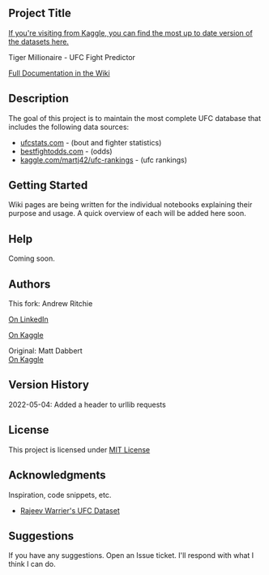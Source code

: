 ## Project Title

[If you're visiting from Kaggle, you can find the most up to date version of the datasets here.](https://github.com/andrewritchie05/tiger-millionaire/tree/master/data/kaggle_data)

Tiger Millionaire - UFC Fight Predictor

[Full Documentation in the Wiki](https://github.com/shortlikeafox/tiger-millionaire/wiki)

## Description

The goal of this project is to maintain the most complete UFC database that includes the following data sources:
* [ufcstats.com](http://ufcstats.com/statistics/events/completed) - (bout and fighter statistics)
* [bestfightodds.com](https://www.bestfightodds.com/) - (odds)
* [kaggle.com/martj42/ufc-rankings](https://www.kaggle.com/martj42/ufc-rankings) - (ufc rankings)

## Getting Started

Wiki pages are being written for the individual notebooks explaining their purpose and usage.  A quick overview of each will be added here soon.


## Help

Coming soon.

## Authors

This fork: Andrew Ritchie

[On LinkedIn](https://www.linkedin.com/in/andrewmritchie)

[On Kaggle](https://www.kaggle.com/andrewritchie)

Original: Matt Dabbert  
[On Kaggle](https://www.kaggle.com/mdabbert)

## Version History

2022-05-04: Added a header to urllib requests

## License

This project is licensed under [MIT License](https://github.com/shortlikeafox/tiger-millionaire/blob/master/LICENSE)

## Acknowledgments

Inspiration, code snippets, etc.
* [Rajeev Warrier's UFC Dataset](https://www.kaggle.com/rajeevw/ufcdata)

## Suggestions

If you have any suggestions.  Open an Issue ticket.  I'll respond with what I think I can do.
